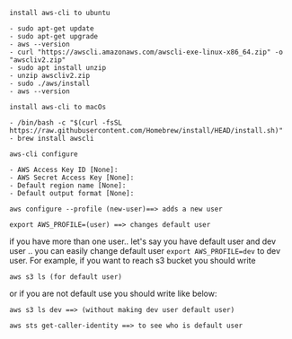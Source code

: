 `install aws-cli to ubuntu` 

```
- sudo apt-get update
- sudo apt-get upgrade
- aws --version
- curl "https://awscli.amazonaws.com/awscli-exe-linux-x86_64.zip" -o "awscliv2.zip"
- sudo apt install unzip
- unzip awscliv2.zip
- sudo ./aws/install
- aws --version
```
`install aws-cli to macOs`

```
- /bin/bash -c "$(curl -fsSL https://raw.githubusercontent.com/Homebrew/install/HEAD/install.sh)"
- brew install awscli
```

`aws-cli configure`
```
- AWS Access Key ID [None]:
- AWS Secret Access Key [None]: 
- Default region name [None]:
- Default output format [None]:
```

```
aws configure --profile (new-user)==> adds a new user 
```
```
export AWS_PROFILE=(user) ==> changes default user
```

if you have more than one user.. let's say you have default user and dev user .. you can easily change default user `export AWS_PROFILE=dev` to dev user. 
For example, if you want to reach s3 bucket you should write

```
aws s3 ls (for default user)
```
or if you are not default use you should write like below: 

```
aws s3 ls dev ==> (without making dev user default user)
```

```
aws sts get-caller-identity ==> to see who is default user
```
